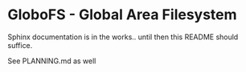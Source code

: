 GloboFS - Global Area Filesystem
================================

Sphinx documentation is in the works.. until then this README should suffice.

See PLANNING.md as well


